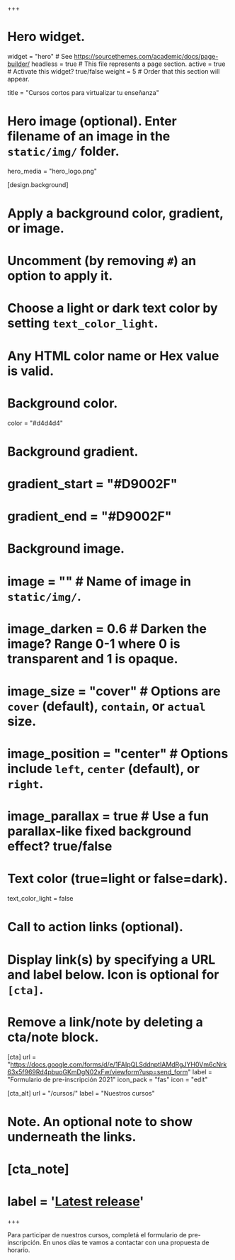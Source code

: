 +++
# Hero widget.
widget = "hero"  # See https://sourcethemes.com/academic/docs/page-builder/
headless = true  # This file represents a page section.
active = true  # Activate this widget? true/false
weight = 5  # Order that this section will appear.

title = "Cursos cortos para virtualizar tu enseñanza"

# Hero image (optional). Enter filename of an image in the `static/img/` folder.
hero_media = "hero_logo.png"

[design.background]
  # Apply a background color, gradient, or image.
  #   Uncomment (by removing `#`) an option to apply it.
  #   Choose a light or dark text color by setting `text_color_light`.
  #   Any HTML color name or Hex value is valid.

  # Background color.
   color = "#d4d4d4"
  
  # Background gradient.
  # gradient_start = "#D9002F"
  # gradient_end = "#D9002F"
  
  # Background image.
  # image = ""  # Name of image in `static/img/`.
  # image_darken = 0.6  # Darken the image? Range 0-1 where 0 is transparent and 1 is opaque.
  # image_size = "cover"  #  Options are `cover` (default), `contain`, or `actual` size.
  # image_position = "center"  # Options include `left`, `center` (default), or `right`.
  # image_parallax = true  # Use a fun parallax-like fixed background effect? true/false
  
  # Text color (true=light or false=dark).
  text_color_light = false

# Call to action links (optional).
#   Display link(s) by specifying a URL and label below. Icon is optional for `[cta]`.
#   Remove a link/note by deleting a cta/note block.
[cta]
  url = "https://docs.google.com/forms/d/e/1FAIpQLSddnptIAMdRgJYH0Vm6cNrk63x5f969Rd4pbuoGKmDgN02xFw/viewform?usp=send_form"
  label = "Formulario de pre-inscripción 2021"
  icon_pack = "fas"
  icon = "edit"
  
[cta_alt]
  url = "/cursos/"
  label = "Nuestros cursos"

# Note. An optional note to show underneath the links.
# [cta_note]
#   label = '<a class="js-github-release" href="https://sourcethemes.com/academic/updates" data-repo="gcushen/hugo-academic">Latest release<!-- V --></a>'
+++



Para participar de nuestros cursos, completá el formulario de pre-inscripción. En unos días te vamos a contactar con una propuesta de horario. 

